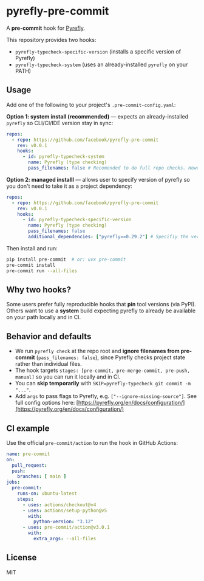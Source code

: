 # pyrefly-pre-commit

A **pre-commit** hook for [Pyrefly](https://github.com/facebook/pyrefly).

This repository provides two hooks:

- `pyrefly-typecheck-specific-version` (installs a specific version of Pyrefly)
- `pyrefly-typecheck-system` (uses an already-installed `pyrefly` on your PATH)

## Usage

Add one of the following to your project's `.pre-commit-config.yaml`:

**Option 1: system install (recommended)** — expects an already-installed `pyrefly` so CLI/CI/IDE version stay in sync:

```yaml
repos:
  - repo: https://github.com/facebook/pyrefly-pre-commit
    rev: v0.0.1
    hooks:
      - id: pyrefly-typecheck-system
        name: Pyrefly (type checking)
        pass_filenames: false # Recomended to do full repo checks. However, you can change this to `true` to only check changed files
```

**Option 2: managed installl** — allows user to specify version of pyrefly so you don't need to take it as a project dependency:

```yaml
repos:
  - repo: https://github.com/facebook/pyrefly-pre-commit
    rev: v0.0.1
    hooks:
      - id: pyrefly-typecheck-specific-version
        name: Pyrefly (type checking)
        pass_filenames: false
        additional_dependencies: ["pyrefly==0.29.2"] # Specifiy the version of pyrefly to install
```

Then install and run:

```bash
pip install pre-commit  # or: uvx pre-commit
pre-commit install
pre-commit run --all-files
```

## Why two hooks?

Some users prefer fully reproducible hooks that **pin** tool versions (via PyPI). Others want to use a **system** build expecting pyrefly to already be available on your path locally and in CI.

## Behavior and defaults

- We run `pyrefly check` at the repo root and **ignore filenames from pre-commit** (`pass_filenames: false`), since Pyrefly checks project state rather than individual files.
- The hook targets `stages: [pre-commit, pre-merge-commit, pre-push, manual]` so you can run it locally and in CI.
- You can **skip temporarily** with `SKIP=pyrefly-typecheck git commit -m "..."`.
- Add `args` to pass flags to Pyrefly, e.g. `["--ignore-missing-source"]`. See full config options here: [https://pyrefly.org/en/docs/configuration/](https://pyrefly.org/en/docs/configuration/)

## CI example

Use the official `pre-commit/action` to run the hook in GitHub Actions:

```yaml
name: pre-commit
on:
  pull_request:
  push:
    branches: [ main ]
jobs:
  pre-commit:
    runs-on: ubuntu-latest
    steps:
      - uses: actions/checkout@v4
      - uses: actions/setup-python@v5
        with:
          python-version: "3.12"
      - uses: pre-commit/action@v3.0.1
        with:
          extra_args: --all-files
```

## License

MIT
